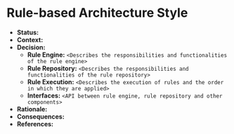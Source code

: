 # Rule-based Architecture Style

- **Status:**
- **Context:**
- **Decision:**
  - **Rule Engine:** `<Describes the responsibilities and functionalities of the rule engine>`
  - **Rule Repository:** `<Describes the responsibilities and functionalities of the rule repository>`
  - **Rule Execution:** `<Describes the execution of rules and the order in which they are applied>`
  - **Interfaces:** `<API between rule engine, rule repository and other components>`
- **Rationale:**
- **Consequences:**
- **References:**
